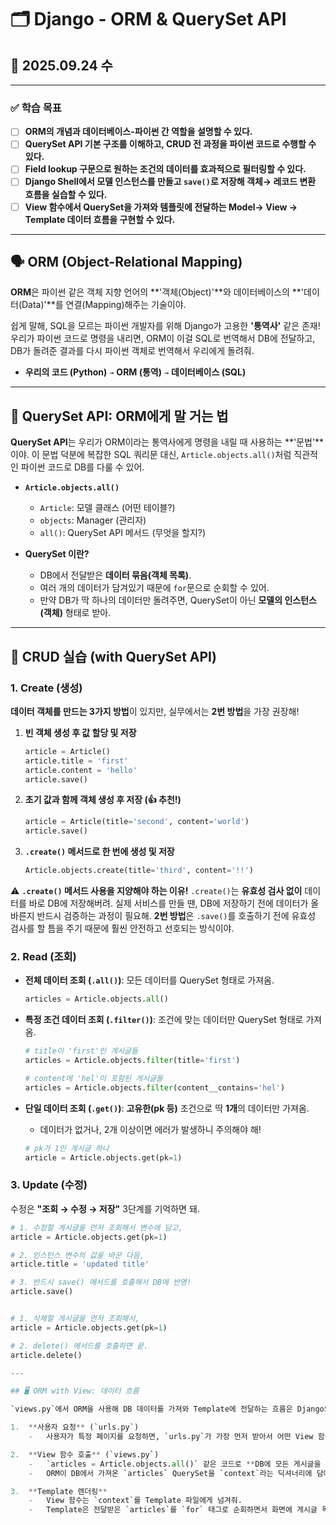 # 🗂️ Django - ORM & QuerySet API

## 📅 2025.09.24 수

---

### ✅ 학습 목표

-   [ ] **ORM의 개념과 데이터베이스-파이썬 간 역할을 설명할 수 있다.**
-   [ ] **QuerySet API 기본 구조를 이해하고, CRUD 전 과정을 파이썬 코드로 수행할 수 있다.**
-   [ ] **Field lookup 구문으로 원하는 조건의 데이터를 효과적으로 필터링할 수 있다.**
-   [ ] **Django Shell에서 모델 인스턴스를 만들고 `save()`로 저장해 객체→ 레코드 변환 흐름을 실습할 수 있다.**
-   [ ] **View 함수에서 QuerySet을 가져와 템플릿에 전달하는 Model→ View → Template 데이터 흐름을 구현할 수 있다.**

---

## 🗣️ ORM (Object-Relational Mapping)

**ORM**은 파이썬 같은 객체 지향 언어의 **'객체(Object)'**와 데이터베이스의 **'데이터(Data)'**를 연결(Mapping)해주는 기술이야.

쉽게 말해, SQL을 모르는 파이썬 개발자를 위해 Django가 고용한 **'통역사'** 같은 존재! 우리가 파이썬 코드로 명령을 내리면, ORM이 이걸 SQL로 번역해서 DB에 전달하고, DB가 돌려준 결과를 다시 파이썬 객체로 번역해서 우리에게 돌려줘.

-   **우리의 코드 (Python)** `→` **ORM (통역)** `→` **데이터베이스 (SQL)**

---

## 📜 QuerySet API: ORM에게 말 거는 법

**QuerySet API**는 우리가 ORM이라는 통역사에게 명령을 내릴 때 사용하는 **'문법'**이야. 이 문법 덕분에 복잡한 SQL 쿼리문 대신, `Article.objects.all()`처럼 직관적인 파이썬 코드로 DB를 다룰 수 있어.

-   **`Article.objects.all()`**
    -   `Article`: 모델 클래스 (어떤 테이블?)
    -   `objects`: Manager (관리자)
    -   `all()`: QuerySet API 메서드 (무엇을 할지?)

-   **QuerySet 이란?**
    -   DB에서 전달받은 **데이터 묶음(객체 목록)**.
    -   여러 개의 데이터가 담겨있기 때문에 `for`문으로 순회할 수 있어.
    -   만약 DB가 딱 하나의 데이터만 돌려주면, QuerySet이 아닌 **모델의 인스턴스(객체)** 형태로 받아.

---

## 🍎 CRUD 실습 (with QuerySet API)

### 1. Create (생성)

**데이터 객체를 만드는 3가지 방법**이 있지만, 실무에서는 **2번 방법**을 가장 권장해!

1.  **빈 객체 생성 후 값 할당 및 저장**
    ```python
    article = Article()
    article.title = 'first'
    article.content = 'hello'
    article.save()
    ```

2.  **초기 값과 함께 객체 생성 후 저장 (👍 추천!)**
    ```python
    article = Article(title='second', content='world')
    article.save()
    ```

3.  **`.create()` 메서드로 한 번에 생성 및 저장**
    ```python
    Article.objects.create(title='third', content='!!')
    ```

⚠️ **`.create()` 메서드 사용을 지양해야 하는 이유!**
`.create()`는 **유효성 검사 없이** 데이터를 바로 DB에 저장해버려. 실제 서비스를 만들 땐, DB에 저장하기 전에 데이터가 올바른지 반드시 검증하는 과정이 필요해. **2번 방법**은 `.save()`를 호출하기 전에 유효성 검사를 할 틈을 주기 때문에 훨씬 안전하고 선호되는 방식이야.

### 2. Read (조회)

-   **전체 데이터 조회 (`.all()`)**: 모든 데이터를 QuerySet 형태로 가져옴.
    ```python
    articles = Article.objects.all()
    ```

-   **특정 조건 데이터 조회 (`.filter()`)**: 조건에 맞는 데이터만 QuerySet 형태로 가져옴.
    ```python
    # title이 'first'인 게시글들
    articles = Article.objects.filter(title='first')
    
    # content에 'hel'이 포함된 게시글들
    articles = Article.objects.filter(content__contains='hel')
    ```

-   **단일 데이터 조회 (`.get()`)**: **고유한(pk 등)** 조건으로 딱 **1개**의 데이터만 가져옴.
    -   데이터가 없거나, 2개 이상이면 에러가 발생하니 주의해야 해!
    ```python
    # pk가 1인 게시글 하나
    article = Article.objects.get(pk=1)
    ```

### 3. Update (수정)

수정은 **"조회 → 수정 → 저장"** 3단계를 기억하면 돼.

```python
# 1. 수정할 게시글을 먼저 조회해서 변수에 담고,
article = Article.objects.get(pk=1)

# 2. 인스턴스 변수의 값을 바꾼 다음,
article.title = 'updated title'

# 3. 반드시 save() 메서드를 호출해서 DB에 반영!
article.save()


# 1. 삭제할 게시글을 먼저 조회해서,
article = Article.objects.get(pk=1)

# 2. delete() 메서드를 호출하면 끝.
article.delete()

---

## 🖥️ ORM with View: 데이터 흐름

`views.py`에서 ORM을 사용해 DB 데이터를 가져와 Template에 전달하는 흐름은 Django의 핵심이야.

1.  **사용자 요청** (`urls.py`)
    -   사용자가 특정 페이지를 요청하면, `urls.py`가 가장 먼저 받아서 어떤 View 함수를 실행할지 결정해.

2.  **View 함수 호출** (`views.py`)
    -   `articles = Article.objects.all()` 같은 코드로 **DB에 모든 게시글을 요청 (ORM 사용)**.
    -   ORM이 DB에서 가져온 `articles` QuerySet을 `context`라는 딕셔너리에 담아.

3.  **Template 렌더링**
    -   View 함수는 `context`를 Template 파일에게 넘겨줘.
    -   Template은 전달받은 `articles`를 `for` 태그로 순회하면서 화면에 게시글 목록을 예쁘게 출력해주는 거지.
